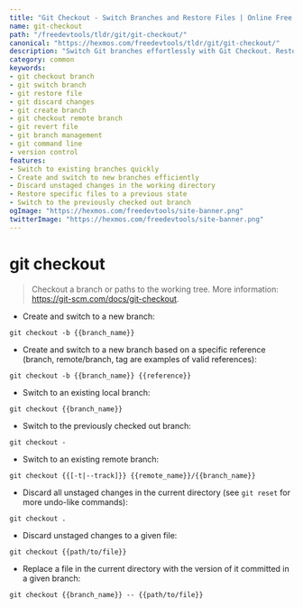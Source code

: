 ```yaml
---
title: "Git Checkout - Switch Branches and Restore Files | Online Free DevTools by Hexmos"
name: git-checkout
path: "/freedevtools/tldr/git/git-checkout/"
canonical: "https://hexmos.com/freedevtools/tldr/git/git-checkout/"
description: "Switch Git branches effortlessly with Git Checkout. Restore files, create new branches, and discard unstaged changes with ease. Free online tool, no registration required."
category: common
keywords:
- git checkout branch
- git switch branch
- git restore file
- git discard changes
- git create branch
- git checkout remote branch
- git revert file
- git branch management
- git command line
- version control
features:
- Switch to existing branches quickly
- Create and switch to new branches efficiently
- Discard unstaged changes in the working directory
- Restore specific files to a previous state
- Switch to the previously checked out branch
ogImage: "https://hexmos.com/freedevtools/site-banner.png"
twitterImage: "https://hexmos.com/freedevtools/site-banner.png"
---
```


# git checkout

> Checkout a branch or paths to the working tree.
> More information: <https://git-scm.com/docs/git-checkout>.

- Create and switch to a new branch:

`git checkout -b {{branch_name}}`

- Create and switch to a new branch based on a specific reference (branch, remote/branch, tag are examples of valid references):

`git checkout -b {{branch_name}} {{reference}}`

- Switch to an existing local branch:

`git checkout {{branch_name}}`

- Switch to the previously checked out branch:

`git checkout -`

- Switch to an existing remote branch:

`git checkout {{[-t|--track]}} {{remote_name}}/{{branch_name}}`

- Discard all unstaged changes in the current directory (see `git reset` for more undo-like commands):

`git checkout .`

- Discard unstaged changes to a given file:

`git checkout {{path/to/file}}`

- Replace a file in the current directory with the version of it committed in a given branch:

`git checkout {{branch_name}} -- {{path/to/file}}`
